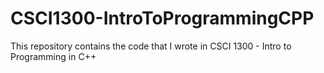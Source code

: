 # CSCI1300-IntroToProgrammingCPP
This repository contains the code that I wrote in CSCI 1300 - Intro to Programming in C++
